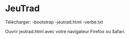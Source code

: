 # JeuTrad

Télécharger:
  -bootstrap
  -jeutrad.html
  -verbe.txt
  
Ouvrir jeutrad.html avec votre navigateur Firefox ou Safari.

